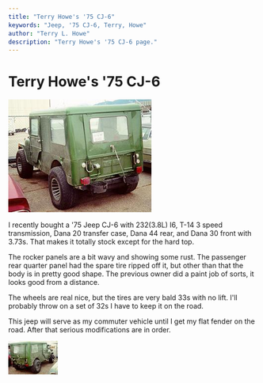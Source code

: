 ```yaml
---
title: "Terry Howe's '75 CJ-6"
keywords: "Jeep, '75 CJ-6, Terry, Howe"
author: "Terry L. Howe"
description: "Terry Howe's '75 CJ-6 page."
---
```

# Terry Howe's '75 CJ-6

!['75 CJ-6](/img/terry/cj6/cj601.jpg)

I recently bought a '75 Jeep CJ-6 with 232(3.8L) I6, T-14 3 speed transmission, Dana 20 transfer case, Dana 44 rear, and Dana 30 front with 3.73s. That makes it totally stock except for the hard top.

The rocker panels are a bit wavy and showing some rust. The passenger rear quarter panel had the spare tire ripped off it, but other than that the body is in pretty good shape. The previous owner did a paint job of sorts, it looks good from a distance.

The wheels are real nice, but the tires are very bald 33s with no lift. I'll probably throw on a set of 32s I have to keep it on the road.

This jeep will serve as my commuter vehicle until I get my flat fender on the road. After that serious modifications are in order.

[!['75 CJ-6](/img/terry/cj6/cj602_.jpg)](/img/terry/cj6/cj602.jpg)